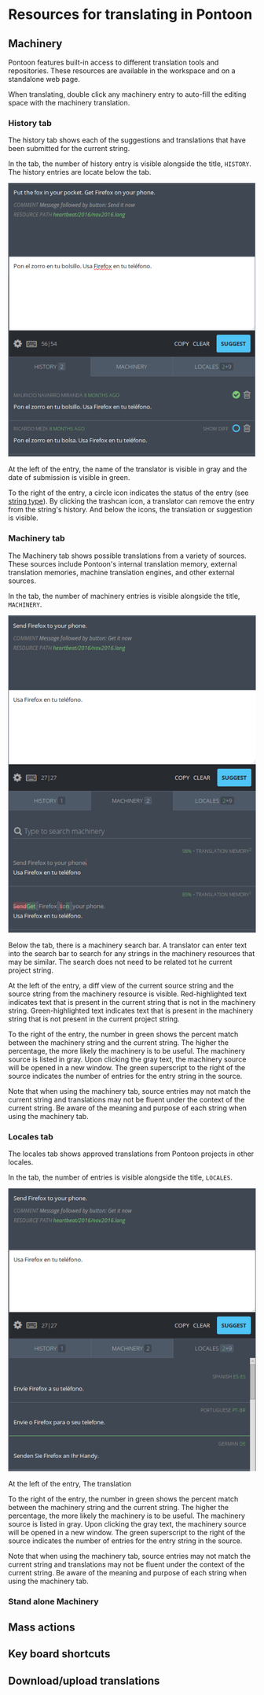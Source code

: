 # Resources for translating in Pontoon

## Machinery

Pontoon features built-in access to different translation tools and repositories. These resources are available in the workspace and on a standalone web page.

When translating, double click any machinery entry to auto-fill the editing space with the machinery translation.

### History tab

The history tab shows each of the suggestions and translations that have been submitted for the current string.

In the tab, the number of history entry is visible alongside the title, `HISTORY`. The history entries are locate below the tab.

![History tab](/assets/images/pontoon/resources/history.png)

At the left of the entry, the name of the translator is visible in gray and the date of submission is visible in green.

To the right of the entry, a circle icon indicates the status of the entry (see [string type]()). By clicking the trashcan icon, a translator can remove the entry from the string's history. And below the icons, the translation or suggestion is visible.

### Machinery tab

The Machinery tab shows possible translations from a variety of sources. These sources include Pontoon's internal translation memory, external translation memories, machine translation engines, and other external sources.

In the tab, the number of machinery entries is visible alongside the title, `MACHINERY`.

![Machinery tab](/assets/images/pontoon/resources/machinery.png)

Below the tab, there is a machinery search bar. A translator can enter text into the search bar to search for any strings in the machinery resources that may be similar. The search does not need to be related tot he current project string.

At the left of the entry, a diff view of the current source string and the source string from the machinery resource is visible. Red-highlighted text indicates text that is present in the current string that is not in the machinery string. Green-highlighted text indicates text that is present in the machinery string that is not present in the current project string.

To the right of the entry, the number in green shows the percent match between the machinery string and the current string. The higher the percentage, the more likely the machinery is to be useful. The machinery source is listed in gray. Upon clicking the gray text, the machinery source will be opened in a new window. The green superscript to the right of the source indicates the number of entries for the entry string in the source.

Note that when using the machinery tab, source entries may not match the current string and translations may not be fluent under the context of the current string. Be aware of the meaning and purpose of each string when using the machinery tab.

### Locales tab

The locales tab shows approved translations from Pontoon projects in other locales. 

In the tab, the number of entries is visible alongside the title, `LOCALES`.

![Locales tab](/assets/images/pontoon/resources/locales.png)

At the left of the entry, The translation

To the right of the entry, the number in green shows the percent match between the machinery string and the current string. The higher the percentage, the more likely the machinery is to be useful. The machinery source is listed in gray. Upon clicking the gray text, the machinery source will be opened in a new window. The green superscript to the right of the source indicates the number of entries for the entry string in the source.

Note that when using the machinery tab, source entries may not match the current string and translations may not be fluent under the context of the current string. Be aware of the meaning and purpose of each string when using the machinery tab.

### Stand alone Machinery

## Mass actions

## Key board shortcuts

## Download/upload translations
